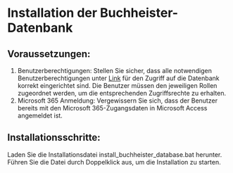 # Installation der Buchheister-Datenbank
## Voraussetzungen:
1. Benutzerberechtigungen: Stellen Sie sicher, dass alle notwendigen Benutzerberechtigungen unter [Link](https://buchheistermarketing.sharepoint.com/sites/buchheister_sharepoint_database/_layouts/15/user.aspx?showLimitedAccessUsers=true) für den Zugriff auf die Datenbank korrekt eingerichtet sind. Die Benutzer müssen den jeweiligen Rollen zugeordnet werden, um die entsprechenden Zugriffsrechte zu erhalten. 
2. Microsoft 365 Anmeldung: Vergewissern Sie sich, dass der Benutzer bereits mit den Microsoft 365-Zugangsdaten in Microsoft Access angemeldet ist.
## Installationsschritte:
Laden Sie die Installationsdatei install_buchheister_database.bat herunter.
Führen Sie die Datei durch Doppelklick aus, um die Installation zu starten.
